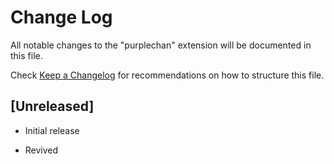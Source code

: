 # Change Log

All notable changes to the "purplechan" extension will be documented in this file.

Check [Keep a Changelog](http://keepachangelog.com/) for recommendations on how to structure this file.

## [Unreleased]

- Initial release

- Revived
